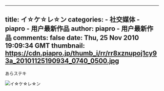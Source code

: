 
---
title: イ☆ケ☆レ☆ン
categories: 
    - 社交媒体
    - piapro - 用户最新作品
author: piapro - 用户最新作品
comments: false
date: Thu, 25 Nov 2010 19:09:34 GMT
thumbnail: https://cdn.piapro.jp/thumb_i/rr/rr8xznupoj1cy93a_20101125190934_0740_0500.jpg
---

<div>   
<p class="cd_dtl_cap">あらステキ</p><div class="illust-whole">
<img src="https://cdn.piapro.jp/thumb_i/rr/rr8xznupoj1cy93a_20101125190934_0740_0500.jpg" alt="イ☆ケ☆レ☆ン" referrerpolicy="no-referrer">
</div>  
</div>
            